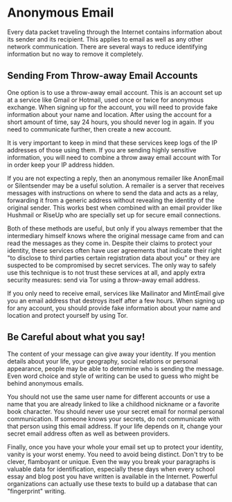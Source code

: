 Anonymous Email
===============

Every data packet traveling through the Internet contains information about its sender and its recipient. This applies to email as well as any other network communication. There are several ways to reduce identifying information but no way to remove it completely.

Sending From Throw-away Email Accounts
--------------------------------------

One option is to use a throw-away email account. This is an account set up at a service like Gmail or Hotmail, used once or twice for anonymous exchange. When signing up for the account, you will need to provide fake information about your name and location. After using the account for a short amount of time, say 24 hours, you should never log in again. If you need to communicate further, then create a new account.

It is very important to keep in mind that these services keep logs of the IP addresses of those using them. If you are sending highly sensitive information, you will need to combine a throw away email account with Tor in order keep your IP address hidden.

If you are not expecting a reply, then an anonymous remailer like AnonEmail or Silentsender may be a useful solution. A remailer is a server that receives messages with instructions on where to send the data and acts as a relay, forwarding it from a generic address without revealing the identity of the original sender. This works best when combined with an email provider like Hushmail or RiseUp who are specially set up for secure email connections.

Both of these methods are useful, but only if you always remember that the intermediary himself knows where the original message came from and can read the messages as they come in. Despite their claims to protect your identity, these services often have user agreements that indicate their right "to disclose to third parties certain registration data about you" or they are suspected to be compromised by secret services. The only way to safely use this technique is to not trust these services at all, and apply extra security measures: send via Tor using a throw-away email address.

If you only need to receive email, services like Mailinator and MintEmail give you an email address that destroys itself after a few hours. When signing up for any account, you should provide fake information about your name and location and protect yourself by using Tor.

Be Careful about what you say!
------------------------------

The content of your message can give away your identity. If you mention details about your life, your geography, social relations or personal appearance, people may be able to determine who is sending the message. Even word choice and style of writing can be used to guess who might be behind anonymous emails.

You should not use the same user name for different accounts or use a name that you are already linked to like a childhood nickname or a favorite book character. You should never use your secret email for normal personal communication. If someone knows your secrets, do not communicate with that person using this email address. If your life depends on it, change your secret email address often as well as between providers.

Finally, once you have your whole your email set up to protect your identity, vanity is your worst enemy. You need to avoid being distinct. Don't try to be clever, flamboyant or unique. Even the way you break your paragraphs is valuable data for identification, especially these days when every school essay and blog post you have written is available in the Internet. Powerful organizations can actually use these texts to build up a database that can "fingerprint" writing.
